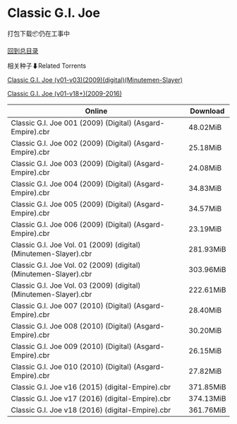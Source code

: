 # Classic G.I. Joe

打包下载📦仍在工事中

[回到总目录](/Catalogs.md)







相关种子⬇Related Torrents

[Classic G.I. Joe (v01-v03)(2009)(digital)(Minutemen-Slayer)](https://github.com/alicewish/markdown/blob/master/torrent/Classic-G-I--Joe--v01-v03--2009--digital--Minutemen-Slayer.md)

[Classic G.I. Joe (v01-v18+)(2009-2016)](https://github.com/alicewish/markdown/blob/master/torrent/Classic-G-I--Joe--v01-v18---2009-2016.md)

Online | Download
--- | ---
Classic G.I. Joe 001 (2009) (Digital) (Asgard-Empire).cbr | 48.02MiB
Classic G.I. Joe 002 (2009) (Digital) (Asgard-Empire).cbr | 25.18MiB
Classic G.I. Joe 003 (2009) (Digital) (Asgard-Empire).cbr | 24.08MiB
Classic G.I. Joe 004 (2009) (Digital) (Asgard-Empire).cbr | 34.83MiB
Classic G.I. Joe 005 (2009) (Digital) (Asgard-Empire).cbr | 34.57MiB
Classic G.I. Joe 006 (2009) (Digital) (Asgard-Empire).cbr | 23.19MiB
Classic G.I. Joe Vol. 01 (2009) (digital) (Minutemen-Slayer).cbr | 281.93MiB
Classic G.I. Joe Vol. 02 (2009) (digital) (Minutemen-Slayer).cbr | 303.96MiB
Classic G.I. Joe Vol. 03 (2009) (digital) (Minutemen-Slayer).cbr | 222.61MiB
Classic G.I. Joe 007 (2010) (Digital) (Asgard-Empire).cbr | 28.40MiB
Classic G.I. Joe 008 (2010) (Digital) (Asgard-Empire).cbr | 30.20MiB
Classic G.I. Joe 009 (2010) (Digital) (Asgard-Empire).cbr | 26.15MiB
Classic G.I. Joe 010 (2010) (Digital) (Asgard-Empire).cbr | 27.82MiB
Classic G.I. Joe v16 (2015) (digital-Empire).cbr | 371.85MiB
Classic G.I. Joe v17 (2016) (digital-Empire).cbr | 374.13MiB
Classic G.I. Joe v18 (2016) (digital-Empire).cbr | 361.76MiB